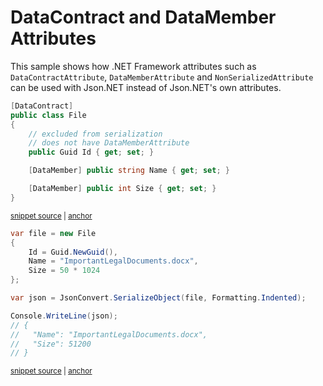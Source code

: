 # DataContract and DataMember Attributes

This sample shows how .NET Framework attributes such as `DataContractAttribute`, `DataMemberAttribute` and `NonSerializedAttribute` can be used with Json.NET instead of Json.NET's own attributes.

<!-- snippet: DataContractAndDataMemberTypes -->
<a id='snippet-datacontractanddatamembertypes'></a>
```cs
[DataContract]
public class File
{
    // excluded from serialization
    // does not have DataMemberAttribute
    public Guid Id { get; set; }

    [DataMember] public string Name { get; set; }

    [DataMember] public int Size { get; set; }
}
```
<sup><a href='/src/Tests/Documentation/Samples/Serializer/DataContractAndDataMember.cs#L7-L21' title='Snippet source file'>snippet source</a> | <a href='#snippet-datacontractanddatamembertypes' title='Start of snippet'>anchor</a></sup>
<!-- endSnippet -->

<!-- snippet: DataContractAndDataMemberUsage -->
<a id='snippet-datacontractanddatamemberusage'></a>
```cs
var file = new File
{
    Id = Guid.NewGuid(),
    Name = "ImportantLegalDocuments.docx",
    Size = 50 * 1024
};

var json = JsonConvert.SerializeObject(file, Formatting.Indented);

Console.WriteLine(json);
// {
//   "Name": "ImportantLegalDocuments.docx",
//   "Size": 51200
// }
```
<sup><a href='/src/Tests/Documentation/Samples/Serializer/DataContractAndDataMember.cs#L26-L43' title='Snippet source file'>snippet source</a> | <a href='#snippet-datacontractanddatamemberusage' title='Start of snippet'>anchor</a></sup>
<!-- endSnippet -->

